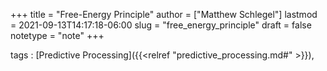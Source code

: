 +++
title = "Free-Energy Principle"
author = ["Matthew Schlegel"]
lastmod = 2021-09-13T14:17:18-06:00
slug = "free_energy_principle"
draft = false
notetype = "note"
+++

tags
: [Predictive Processing]({{<relref "predictive_processing.md#" >}}),
